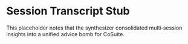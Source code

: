 # Session Transcript Stub
This placeholder notes that the synthesizer consolidated multi‑session insights into a unified advice bomb for CoSuite.
